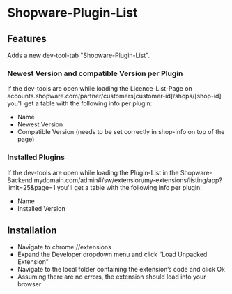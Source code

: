 # Shopware-Plugin-List

## Features
Adds a new dev-tool-tab "Shopware-Plugin-List". 

### Newest Version and compatible Version per Plugin
If the dev-tools are open while 
loading the Licence-List-Page on 
accounts.shopware.com/partner/customers[customer-id]/shops/[shop-id]
you'll get a table with the following info per plugin:
* Name
* Newest Version
* Compatible Version (needs to be set correctly in shop-info on top of the page)

### Installed Plugins
If the dev-tools are open while
loading the Plugin-List in the Shopware-Backend mydomain.com/admin#/sw/extension/my-extensions/listing/app?limit=25&page=1
you'll get a table with the following info per plugin:
* Name
* Installed Version

## Installation
* Navigate to chrome://extensions
* Expand the Developer dropdown menu and click “Load Unpacked Extension”
* Navigate to the local folder containing the extension’s code and click Ok
* Assuming there are no errors, the extension should load into your browser
